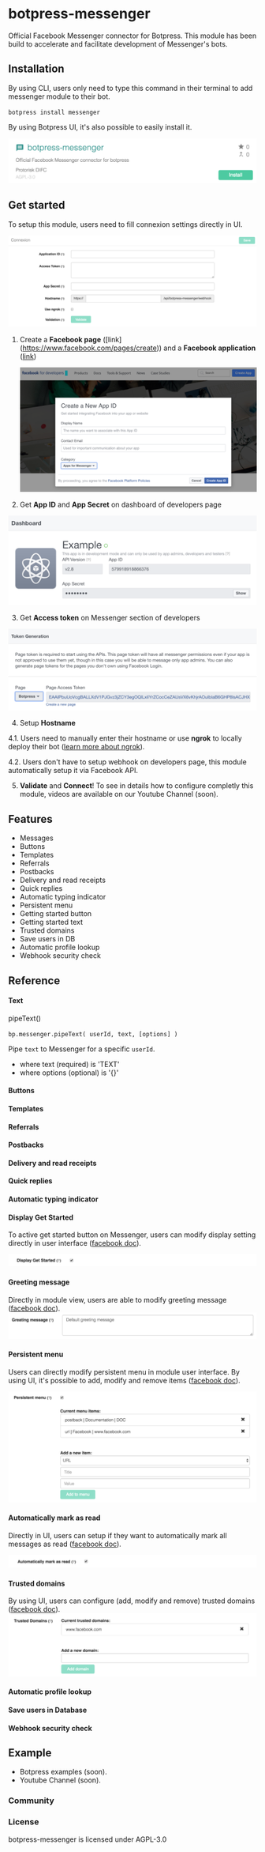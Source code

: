 # botpress-messenger

Official Facebook Messenger connector for Botpress. This module has been build to accelerate and facilitate development of Messenger's bots.

## Installation

By using CLI, users only need to type this command in their terminal to add messenger module to their bot.

`botpress install messenger`

By using Botpress UI, it's also possible to easily install it.

![Install modules](/assets/install-messenger-module.png)

## Get started

To setup this module, users need to fill connexion settings directly in UI.

![Connexion settings](/assets/connexion-settings.png)

1. Create a **Facebook page** \([link]
(https://www.facebook.com/pages/create)\) and a **Facebook application** \([link](https://developers.facebook.com)\)
  
    ![Create app](/assets/create-app-facebook.png)

2. Get **App ID** and **App Secret** on dashboard of developers page

  ![App id and app secret](/assets/app-id-app-secret.png)

3. Get **Access token** on Messenger section of developers 

  ![Access token](/assets/access-token.png)

4. Setup **Hostname**

  4.1. Users need to manually enter their hostname or use **ngrok** to locally deploy their bot \([learn more about ngrok](https://ngrok.com)\).

  4.2. Users don't have to setup webhook on developers page, this module automatically setup it via Facebook API.

5. **Validate** and **Connect**! 
  To see in details how to configure completly this module, videos are available on our Youtube Channel \(soon\).


## Features

* Messages
* Buttons
* Templates
* Referrals
* Postbacks
* Delivery and read receipts
* Quick replies
* Automatic typing indicator
* Persistent menu
* Getting started button
* Getting started text
* Trusted domains
* Save users in DB
* Automatic profile lookup
* Webhook security check

## Reference

#### Text

pipeText()

`
bp.messenger.pipeText(
    userId,
    text,
    [options]
)
`

Pipe `text` to Messenger for a specific `userId`. 
* where text (required) is 'TEXT'
* where options (optional) is '{}'






#### Buttons

#### Templates

#### Referrals

#### Postbacks

#### Delivery and read receipts

#### Quick replies

#### Automatic typing indicator

#### Display Get Started

To active get started button on Messenger, users can modify display setting directly in user interface \([facebook doc](https://developers.facebook.com/docs/messenger-platform/thread-settings/get-started-button)\).

![Get started button](/assets/get-started-button.png)

#### Greeting message

Directly in module view, users are able to modify greeting message \([facebook doc](https://developers.facebook.com/docs/messenger-platform/thread-settings/greeting-text)\).
![Greeting message](/assets/greeting-message.png)

#### Persistent menu

Users can directly modify persistent menu in module user interface. By using UI, it's possible to add, modify and remove items \([facebook doc](https://developers.facebook.com/docs/messenger-platform/thread-settings/persistent-menu)\).

![Persistent menu](/assets/persistant-menu.png)

#### Automatically mark as read

Directly in UI, users can setup if they want to automatically mark all messages as read \([facebook doc](https://developers.facebook.com/docs/messenger-platform/webhook-reference/message-read)\).

![](/assets/mark-as-read.png)

#### Trusted domains

By using UI, users can configure \(add, modify and remove\) trusted domains \([facebook doc](https://developers.facebook.com/docs/messenger-platform/thread-settings/domain-whitelisting)\).
![Trusted domains](/assets/trusted-domains.png)

#### Automatic profile lookup

#### Save users in Database

#### Webhook security check

## Example

* Botpress examples \(soon\).
* Youtube Channel \(soon\).

### Community

### License

botpress-messenger is licensed under AGPL-3.0

